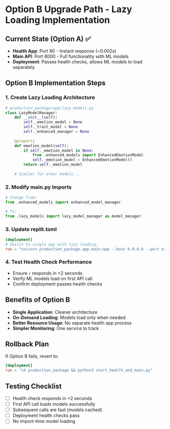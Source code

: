 # Option B Upgrade Path - Lazy Loading Implementation

## Current State (Option A) ✅
- **Health App**: Port 80 - Instant response (~0.002s)
- **Main API**: Port 8000 - Full functionality with ML models
- **Deployment**: Passes health checks, allows ML models to load separately

## Option B Implementation Steps

### 1. Create Lazy Loading Architecture
```python
# production_package/app/lazy_models.py
class LazyModelManager:
    def __init__(self):
        self._emotion_model = None
        self._trait_model = None
        self._enhanced_manager = None
    
    @property
    def emotion_model(self):
        if self._emotion_model is None:
            from .enhanced_models import EnhancedEmotionModel
            self._emotion_model = EnhancedEmotionModel()
        return self._emotion_model
    
    # Similar for other models...
```

### 2. Modify main.py Imports
```python
# Change from:
from .enhanced_models import enhanced_model_manager

# To:
from .lazy_models import lazy_model_manager as model_manager
```

### 3. Update replit.toml
```toml
[deployment]
# Switch to single app with lazy loading:
run = "uvicorn production_package.app.main:app --host 0.0.0.0 --port ${PORT:-80} --workers 1"
```

### 4. Test Health Check Performance
- Ensure `/` responds in <2 seconds
- Verify ML models load on first API call
- Confirm deployment passes health checks

## Benefits of Option B
- **Single Application**: Cleaner architecture
- **On-Demand Loading**: Models load only when needed
- **Better Resource Usage**: No separate health app process
- **Simpler Monitoring**: One service to track

## Rollback Plan
If Option B fails, revert to:
```toml
[deployment]
run = "cd production_package && python3 start_health_and_main.py"
```

## Testing Checklist
- [ ] Health check responds in <2 seconds
- [ ] First API call loads models successfully
- [ ] Subsequent calls are fast (models cached)
- [ ] Deployment health checks pass
- [ ] No import-time model loading